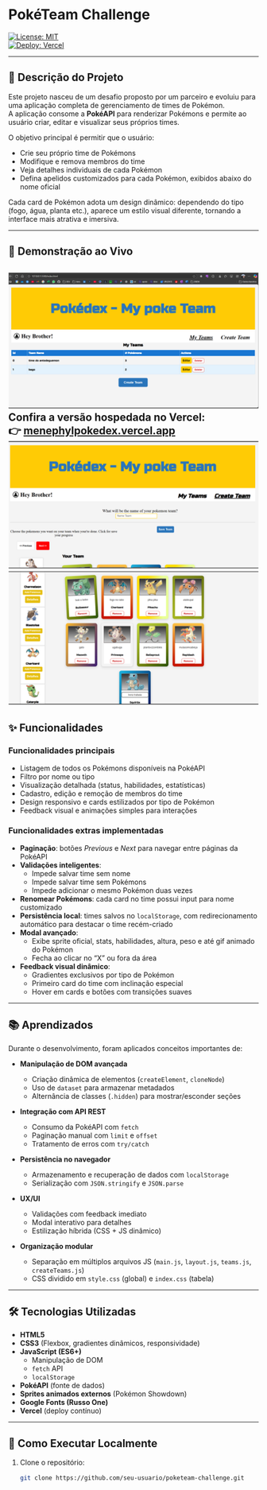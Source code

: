 # PokéTeam Challenge

[![License: MIT](https://img.shields.io/badge/License-MIT-blue.svg)](LICENSE)  
[![Deploy: Vercel](https://img.shields.io/badge/Deploy-Vercel-black?logo=vercel)](https://menephylpokedex.vercel.app)

---

## 📖 Descrição do Projeto

Este projeto nasceu de um desafio proposto por um parceiro e evoluiu para uma aplicação completa de gerenciamento de times de Pokémon.  
A aplicação consome a **PokéAPI** para renderizar Pokémons e permite ao usuário criar, editar e visualizar seus próprios times.

O objetivo principal é permitir que o usuário:

- Crie seu próprio time de Pokémons  
- Modifique e remova membros do time  
- Veja detalhes individuais de cada Pokémon  
- Defina apelidos customizados para cada Pokémon, exibidos abaixo do nome oficial  



Cada card de Pokémon adota um design dinâmico: dependendo do tipo (fogo, água, planta etc.), aparece um estilo visual diferente, tornando a interface mais atrativa e imersiva.

---

## 🚀 Demonstração ao Vivo
![alt text](image-2.png)
Confira a versão hospedada no Vercel:  
👉 [menephylpokedex.vercel.app](https://menephylpokedex.vercel.app)
![alt text](image-1.png)
![alt text](image-3.png)
---

## ✨ Funcionalidades

### Funcionalidades principais
- Listagem de todos os Pokémons disponíveis na PokéAPI  
- Filtro por nome ou tipo  
- Visualização detalhada (status, habilidades, estatísticas)  
- Cadastro, edição e remoção de membros do time  
- Design responsivo e cards estilizados por tipo de Pokémon  
- Feedback visual e animações simples para interações  

### Funcionalidades extras implementadas
- **Paginação**: botões *Previous* e *Next* para navegar entre páginas da PokéAPI  
- **Validações inteligentes**:
  - Impede salvar time sem nome  
  - Impede salvar time sem Pokémons  
  - Impede adicionar o mesmo Pokémon duas vezes  
- **Renomear Pokémons**: cada card no time possui input para nome customizado  
- **Persistência local**: times salvos no `localStorage`, com redirecionamento automático para destacar o time recém-criado  
- **Modal avançado**:
  - Exibe sprite oficial, stats, habilidades, altura, peso e até gif animado do Pokémon  
  - Fecha ao clicar no “X” ou fora da área  
- **Feedback visual dinâmico**:
  - Gradientes exclusivos por tipo de Pokémon  
  - Primeiro card do time com inclinação especial  
  - Hover em cards e botões com transições suaves  

---

## 📚 Aprendizados

Durante o desenvolvimento, foram aplicados conceitos importantes de:

- **Manipulação de DOM avançada**  
  - Criação dinâmica de elementos (`createElement`, `cloneNode`)  
  - Uso de `dataset` para armazenar metadados  
  - Alternância de classes (`.hidden`) para mostrar/esconder seções  

- **Integração com API REST**  
  - Consumo da PokéAPI com `fetch`  
  - Paginação manual com `limit` e `offset`  
  - Tratamento de erros com `try/catch`  

- **Persistência no navegador**  
  - Armazenamento e recuperação de dados com `localStorage`  
  - Serialização com `JSON.stringify` e `JSON.parse`  

- **UX/UI**  
  - Validações com feedback imediato  
  - Modal interativo para detalhes  
  - Estilização híbrida (CSS + JS dinâmico)  

- **Organização modular**  
  - Separação em múltiplos arquivos JS (`main.js`, `layout.js`, `teams.js`, `createTeams.js`)  
  - CSS dividido em `style.css` (global) e `index.css` (tabela)  

---

## 🛠️ Tecnologias Utilizadas

- **HTML5**  
- **CSS3** (Flexbox, gradientes dinâmicos, responsividade)  
- **JavaScript (ES6+)**  
  - Manipulação de DOM  
  - `fetch` API  
  - `localStorage`  
- **PokéAPI** (fonte de dados)  
- **Sprites animados externos** (Pokémon Showdown)  
- **Google Fonts (Russo One)**  
- **Vercel** (deploy contínuo)  

---

## 📌 Como Executar Localmente

1. Clone o repositório:
   ```bash
   git clone https://github.com/seu-usuario/poketeam-challenge.git